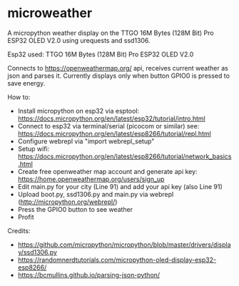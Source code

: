 # microweather
A micropython weather display on the TTGO 16M Bytes (128M Bit) Pro ESP32 OLED V2.0 using urequests and ssd1306.

Esp32 used: TTGO 16M Bytes (128M Bit) Pro ESP32 OLED V2.0

Connects to https://openweathermap.org/ api, receives current weather as json and parses it.
Currently displays only when button GPIO0 is pressed to save energy.

How to:
- Install micropython on esp32 via esptool: https://docs.micropython.org/en/latest/esp32/tutorial/intro.html
- Connect to esp32 via terminal/serial (picocom or similar) see: https://docs.micropython.org/en/latest/esp8266/tutorial/repl.html
- Configure webrepl via "import webrepl_setup"
- Setup wifi: https://docs.micropython.org/en/latest/esp8266/tutorial/network_basics.html
- Create free openweather map account and generate api key: https://home.openweathermap.org/users/sign_up
- Edit main.py for your city (Line 91) and add your api key (also Line 91)
- Upload boot.py, ssd1306.py and main.py via webrepl (http://micropython.org/webrepl/)
- Press the GPIO0 button to see weather
- Profit

Credits: 
- https://github.com/micropython/micropython/blob/master/drivers/display/ssd1306.py
- https://randomnerdtutorials.com/micropython-oled-display-esp32-esp8266/
- https://bcmullins.github.io/parsing-json-python/
